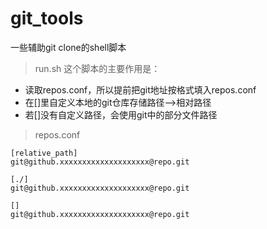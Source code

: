 # git_tools
一些辅助git clone的shell脚本

> run.sh
这个脚本的主要作用是：
- 读取repos.conf，所以提前把git地址按格式填入repos.conf
- 在[]里自定义本地的git仓库存储路径——>相对路径
- 若[]没有自定义路径，会使用git中的部分文件路径

> repos.conf
```shell
[relative_path]
git@github.xxxxxxxxxxxxxxxxxxxx@repo.git

[./]
git@github.xxxxxxxxxxxxxxxxxxxx@repo.git

[]
git@github.xxxxxxxxxxxxxxxxxxxx@repo.git
```